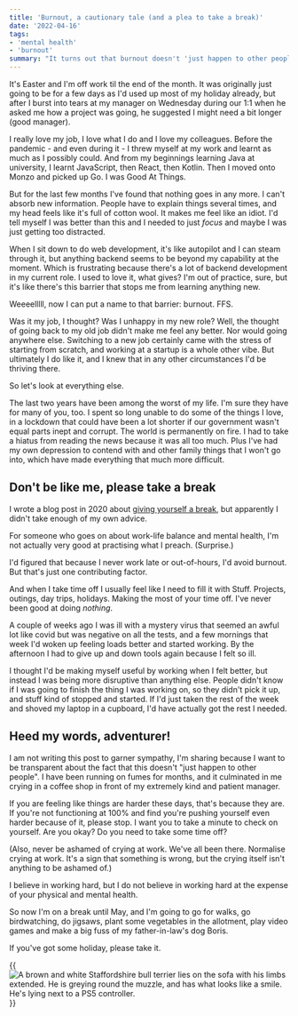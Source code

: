 ```yaml
---
title: 'Burnout, a cautionary tale (and a plea to take a break)'
date: '2022-04-16'
tags: 
- 'mental health'
- 'burnout'
summary: "It turns out that burnout doesn't 'just happen to other people'. I've been running on fumes for months, and it culminated in me crying in a coffee shop in front of my extremely kind and patient manager."
---
```


It's Easter and I'm off work til the end of the month. It was originally just going to be for a few days as I'd used up most of my holiday already, but after I burst into tears at my manager on Wednesday during our 1:1 when he asked me how a project was going, he suggested I might need a bit longer (good manager). 

I really love my job, I love what I do and I love my colleagues. Before the pandemic - and even during it - I threw myself at my work and learnt as much as I possibly could. And from my beginnings learning Java at university, I learnt JavaScript, then React, then Kotlin. Then I moved onto Monzo and picked up Go. I was Good At Things.

But for the last few months I've found that nothing goes in any more. I can't absorb new information. People have to explain things several times, and my head feels like it's full of cotton wool. It makes me feel like an idiot. I'd tell myself I was better than this and I needed to just *focus* and maybe I was just getting too distracted.

When I sit down to do web development, it's like autopilot and I can steam through it, but anything backend seems to be beyond my capability at the moment. Which is frustrating because there's a lot of backend development in my current role. I used to love it, what gives? I'm out of practice, sure, but it's like there's this barrier that stops me from learning anything new. 

Weeeelllll, now I can put a name to that barrier: burnout. FFS.

Was it my job, I thought? Was I unhappy in my new role? Well, the thought of going back to my old job didn't make me feel any better. Nor would going anywhere else. Switching to a new job certainly came with the stress of starting from scratch, and working at a startup is a whole other vibe. But ultimately I do like it, and I knew that in any other circumstances I'd be thriving there.

So let's look at everything else. 

The last two years have been among the worst of my life. I'm sure they have for many of you, too. I spent so long unable to do some of the things I love, in a lockdown that could have been a lot shorter if our government wasn't equal parts inept and corrupt. The world is permanently on fire. I had to take a hiatus from reading the news because it was all too much. Plus I've had my own depression to contend with and other family things that I won't go into, which have made everything that much more difficult.

## Don't be like me, please take a break

I wrote a blog post in 2020 about [giving yourself a break](https://localghost.dev/blog/give-yourself-a-break-lessons-from-burnout/), but apparently I didn't take enough of my own advice. 

For someone who goes on about work-life balance and mental health, I'm not actually very good at practising what I preach. (Surprise.)

I'd figured that because I never work late or out-of-hours, I'd avoid burnout. But that's just one contributing factor. 

And when I take time off I usually feel like I need to fill it with Stuff. Projects, outings, day trips, holidays. Making the most of your time off. I've never been good at doing *nothing*.

A couple of weeks ago I was ill with a mystery virus that seemed an awful lot like covid but was negative on all the tests, and a few mornings that week I'd woken up feeling loads better and started working. By the afternoon I had to give up and down tools again because I felt so ill. 

I thought I'd be making myself useful by working when I felt better, but instead I was being more disruptive than anything else. People didn't know if I was going to finish the thing I was working on, so they didn't pick it up, and stuff kind of stopped and started. If I'd just taken the rest of the week and shoved my laptop in a cupboard, I'd have actually got the rest I needed. 

## Heed my words, adventurer!
I am not writing this post to garner sympathy, I'm sharing because I want to be transparent about the fact that this doesn't "just happen to other people". I have been running on fumes for months, and it culminated in me crying in a coffee shop in front of my extremely kind and patient manager. 

If you are feeling like things are harder these days, that's because they are. If you're not functioning at 100% and find you're pushing yourself even harder because of it, please stop. I want you to take a minute to check on yourself. Are you okay? Do you need to take some time off?

(Also, never be ashamed of crying at work. We've all been there. Normalise crying at work. It's a sign that something is wrong, but the crying itself isn't anything to be ashamed of.)

I believe in working hard, but I do not believe in working hard at the expense of your physical and mental health.

So now I'm on a break until May, and I'm going to go for walks, go birdwatching, do jigsaws, plant some vegetables in the allotment, play video games and make a big fuss of my father-in-law's dog Boris. 

If you've got some holiday, please take it. 

{{<img src="*/boris.JPG" alt="A brown and white Staffordshire bull terrier lies on the sofa with his limbs extended. He is greying round the muzzle, and has what looks like a smile. He's lying next to a PS5 controller." class="inset-image" caption="My plans." >}}
